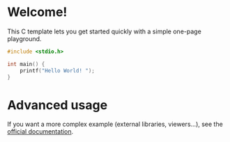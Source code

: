 # Welcome!

This C template lets you get started quickly with a simple one-page playground.

```C runnable
#include <stdio.h>

int main() {
	printf("Hello World! ");
}

```

# Advanced usage

If you want a more complex example (external libraries, viewers...), see the [official documentation](https://tech.io/playgrounds/408/tech-io-documentation).
